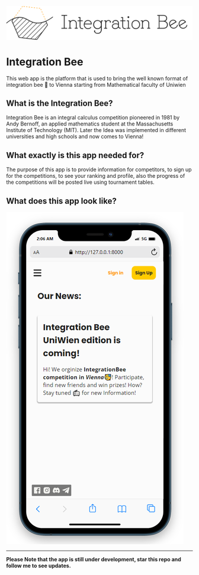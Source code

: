 <picture>
	<source alt="Integration Bee" media="(prefers-color-scheme: dark)" srcset="./Media/Integration_bee_logo_light_text_vec.svg">
	<img src="./Media/Integration_bee_logo_vec.svg" alt="Integration Bee">
</picture>

<!-- ![Integration Bee](./Media/Integration_bee_logo_lightbg.svg) -->

# Integration Bee

This web app is the platform that is used to bring the well known format
of integration bee 🐝 to Vienna starting from Mathematical faculty of Uniwien

## What is the Integration Bee?

Integration Bee is an integral calculus competition pioneered in 1981 by Andy Bernoff, an applied mathematics student at the Massachusetts Institute of Technology (MIT). Later the Idea was implemented in different universities and high schools and now comes to Vienna!

## What exactly is this app needed for?

The purpose of this app is to provide information for competitors, to sign up for the competitions, to see your ranking and profile, also
the progress of the competitions will be posted live using tournament tables.

## What does this app look like?
![News page Demo](./Media/Demo/MobileNews.webp)

---
**Please Note that the app is still under development, star this repo and follow me to see updates.**


